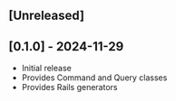 ## [Unreleased]

## [0.1.0] - 2024-11-29

- Initial release
- Provides Command and Query classes
- Provides Rails generators
